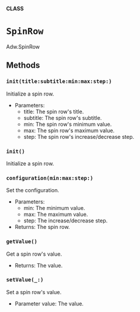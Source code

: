 **CLASS**

# `SpinRow`

Adw.SpinRow

## Methods
### `init(title:subtitle:min:max:step:)`

Initialize a spin row.
- Parameters:
  - title: The spin row's title.
  - subtitle: The spin row's subtitle.
  - min: The spin row's minimum value.
  - max: The spin row's maximum value.
  - step: The spin row's increase/decrease step.

### `init()`

Initialize a spin row.

### `configuration(min:max:step:)`

Set the configuration.
- Parameters:
  - min: The minimum value.
  - max: The maximum value.
  - step: The increase/decrease step.
- Returns: The spin row.

### `getValue()`

Get a spin row's value.
- Returns: The value.

### `setValue(_:)`

Set a spin row's value.
- Parameter value: The value.
